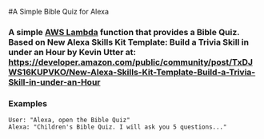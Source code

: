 #A Simple Bible Quiz for Alexa
### A simple [AWS Lambda](http://aws.amazon.com/lambda) function that provides a Bible Quiz. Based on New Alexa Skills Kit Template: Build a Trivia Skill in under an Hour by Kevin Utter at: https://developer.amazon.com/public/community/post/TxDJWS16KUPVKO/New-Alexa-Skills-Kit-Template-Build-a-Trivia-Skill-in-under-an-Hour

### Examples
    User: "Alexa, open the Bible Quiz"
    Alexa: "Children's Bible Quiz. I will ask you 5 questions..."
